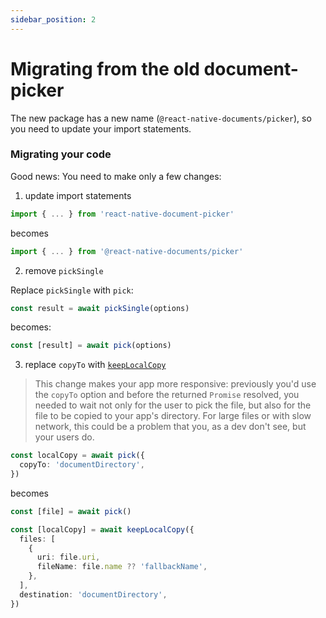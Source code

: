 ```yaml
---
sidebar_position: 2
---
```


# Migrating from the old document-picker

The new package has a new name (`@react-native-documents/picker`), so you need to update your import statements.

### Migrating your code

Good news: You need to make only a few changes:

1. update import statements

```ts
import { ... } from 'react-native-document-picker'
```

becomes

```ts
import { ... } from '@react-native-documents/picker'
```

2. remove `pickSingle`

Replace `pickSingle` with `pick`:

```ts
const result = await pickSingle(options)
```

becomes:

```ts
const [result] = await pick(options)
```

3. replace `copyTo` with [`keepLocalCopy`](picker/keeping-local-copy.mdx)

> This change makes your app more responsive: previously you'd use the `copyTo` option and before the returned `Promise` resolved, you needed to wait not only for the user to pick the file, but also for the file to be copied to your app's directory. For large files or with slow network, this could be a problem that you, as a dev don't see, but your users do.

```ts
const localCopy = await pick({
  copyTo: 'documentDirectory',
})
```

becomes

```ts
const [file] = await pick()

const [localCopy] = await keepLocalCopy({
  files: [
    {
      uri: file.uri,
      fileName: file.name ?? 'fallbackName',
    },
  ],
  destination: 'documentDirectory',
})
```
